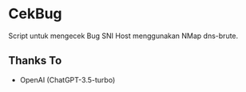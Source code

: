 # CekBug
Script untuk mengecek Bug SNI Host menggunakan NMap dns-brute.

## Thanks To
- OpenAI (ChatGPT-3.5-turbo)
